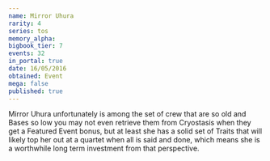 ```yaml
---
name: Mirror Uhura
rarity: 4
series: tos
memory_alpha:
bigbook_tier: 7
events: 32
in_portal: true
date: 16/05/2016
obtained: Event
mega: false
published: true
---
```


Mirror Uhura unfortunately is among the set of crew that are so old and Bases so low you may not even retrieve them from Cryostasis when they get a Featured Event bonus, but at least she has a solid set of Traits that will likely  top her out at a quartet when all is said and done, which means she is a worthwhile long term investment from that perspective.
